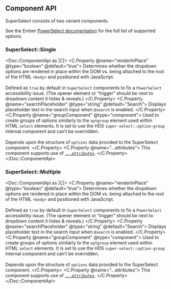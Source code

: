 ## Component API

SuperSelect consists of two variant components.

See the Ember [PowerSelect documentation](https://ember-power-select.com/docs) for the full list of supported options.

### SuperSelect::Single

<Doc::ComponentApi as |C|>
  <C.Property @name="renderInPlace" @type="boolean" @default="true">
    Determines whether the dropdown options are rendered in place within the DOM vs. being attached to the root of the HTML `<body>` and positioned with JavaScript.
    <br><br>
    Defined as `true` by default in `SuperSelect` components to fix a `PowerSelect` accessibility issue. (The opener element or “trigger” should be next to dropdown content it hides & reveals.)
  </C.Property>
  <C.Property @name="searchPlaceholder" @type="string" @default="Search">
    Displays placeholder text in the search input when `@search` is enabled.
  </C.Property>
  <C.Property @name="groupComponent" @type="component">
    Used to create groups of options similarly to the `optgroup` element used within HTML `select` elements. It is set to use the HDS `super-select::option-group` internal component and can’t be overridden.
    <br><br>
    Depends upon the structure of `options` data provided to the SuperSelect component.
  </C.Property>
  <C.Property @name="...attributes">
    This component supports use of [`...attributes`](https://guides.emberjs.com/release/in-depth-topics/patterns-for-components/#toc_attribute-ordering).
  </C.Property>
</Doc::ComponentApi>

### SuperSelect::Multiple

<Doc::ComponentApi as |C|>
  <C.Property @name="renderInPlace" @type="boolean" @default="true">
    Determines whether the dropdown options are rendered in place within the DOM vs. being attached to the root of the HTML `<body>` and positioned with JavaScript.
    <br><br>
    Defined as `true` by default in `SuperSelect` components to fix a `PowerSelect` accessibility issue. (The opener element or “trigger” should be next to dropdown content it hides & reveals.)
  </C.Property>
  <C.Property @name="searchPlaceholder" @type="string" @default="Search">
    Displays placeholder text in the search input when `@search` is enabled.
  </C.Property>
  <C.Property @name="groupComponent" @type="component">
    Used to create groups of options similarly to the `optgroup` element used within HTML `select` elements. It is set to use the HDS `super-select::option-group` internal component and can’t be overridden.
    <br><br>
    Depends upon the structure of `options` data provided to the SuperSelect component.
  </C.Property>
  <C.Property @name="...attributes">
    This component supports use of [`...attributes`](https://guides.emberjs.com/release/in-depth-topics/patterns-for-components/#toc_attribute-ordering).
  </C.Property>
</Doc::ComponentApi>

